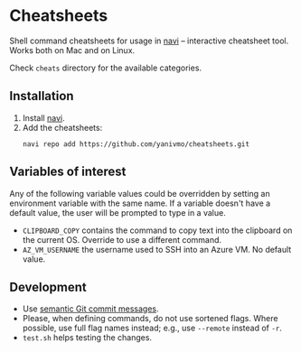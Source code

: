 # Cheatsheets

Shell command cheatsheets for usage in [navi] – interactive cheatsheet tool.
Works both on Mac and on Linux.

Check `cheats` directory for the available categories.

## Installation

1. Install [navi].
2. Add the cheatsheets:
   ```
   navi repo add https://github.com/yanivmo/cheatsheets.git
   ```

## Variables of interest

Any of the following variable values could be overridden by setting an environment
variable with the same name. If a variable doesn't have a default value, the user
will be prompted to type in a value.

- `CLIPBOARD_COPY` contains the command to copy text into the clipboard on
  the current OS. Override to use a different command.
- `AZ_VM_USERNAME` the username used to SSH into an Azure VM. No default value.

## Development

- Use [semantic Git commit messages](https://github.com/fteem/git-semantic-commits).
- Please, when defining commands, do not use sortened flags. Where possible,
  use full flag names instead; e.g., use `--remote` instead of `-r`.
- `test.sh` helps testing the changes.


[navi]: https://github.com/denisidoro/navi